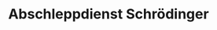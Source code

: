 ---
title: "Abschleppdienst Schrödinger"
url: /nuernberg/abschleppdienst-schroedinger/
shop: Autowerkstatt
---